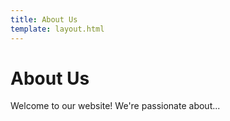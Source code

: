 ```yaml
---
title: About Us
template: layout.html
---
```


# About Us

Welcome to our website! We're passionate about... 
